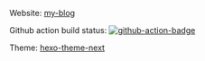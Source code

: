 Website: [my-blog](https://lixingcong.github.io)

Github action build status: [![github-action-badge](https://github.com/lixingcong/my-hexo-blog2/actions)](https://github.com/lixingcong/my-hexo-blog2/workflows/deploy/badge.svg)

Theme: [hexo-theme-next](https://theme-next.org/)

